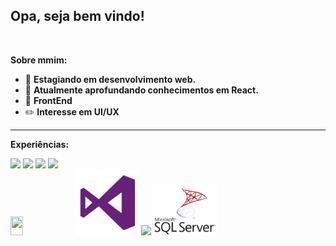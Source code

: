 <!-- Your title -->
## Opa, seja bem vindo!


<!-- [![Portfolio](https://img.shields.io/badge/-Portfolio-red?style=flat&logo=appveyor&logoColor=white)](https://zachayers.io)
[![Github](https://img.shields.io/badge/-Github-000?style=flat&logo=Github&logoColor=white)](https://github.com/zjayers)
[![Linkedin](https://img.shields.io/badge/-LinkedIn-blue?style=flat&logo=Linkedin&logoColor=white)](https://www.linkedin.com/in/zjayers/) -->

&nbsp;

<!-- Talking about you -->
**Sobre mmim:**

- 💼 **Estagiando em desenvolvimento web.**
- 📖 **Atualmente aprofundando conhecimentos em React.**
- 🎨 **FrontEnd**
- ✏️ **Interesse em UI/UX**

---

**Experiências:**

<p>
  <code><img width="20%" src="https://www.vectorlogo.zone/logos/javascript/javascript-ar21.svg"></code>
  <code><img width="20%" src="https://www.vectorlogo.zone/logos/typescriptlang/typescriptlang-ar21.svg"></code>
  <code><img width="20%" src="https://www.vectorlogo.zone/logos/reactjs/reactjs-ar21.svg"></code>
  <code><img width="20%" src="https://www.vectorlogo.zone/logos/getbootstrap/getbootstrap-ar21.svg"></code>
  <br />
  <code><img width="20%" height="30px" src="https://github.com/rdimascio/icons/blob/master/icons/photoshop.svg"></code>
  <code><img width="20%" src="https://github.com/gilbarbara/logos/blob/master/logos/visual-studio.svg"></code>
  <code><img width="20%" src="https://www.vectorlogo.zone/logos/mysql/mysql-ar21.svg"></code>
  <code><img width="20%" src="https://github.com/cncf/landscape/blob/master/hosted_logos/microsoft-sql-server.svg"></code>
</p>



<!-- <a href="https://github.com/zjayers/github-readme-stats">
   <img width="60%" alt="Zach's github stats" src="" />
</a> -->
